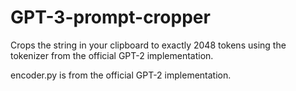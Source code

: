 # GPT-3-prompt-cropper
Crops the string in your clipboard to exactly 2048 tokens using the tokenizer from the official GPT-2 implementation.

encoder.py is from the official GPT-2 implementation.
